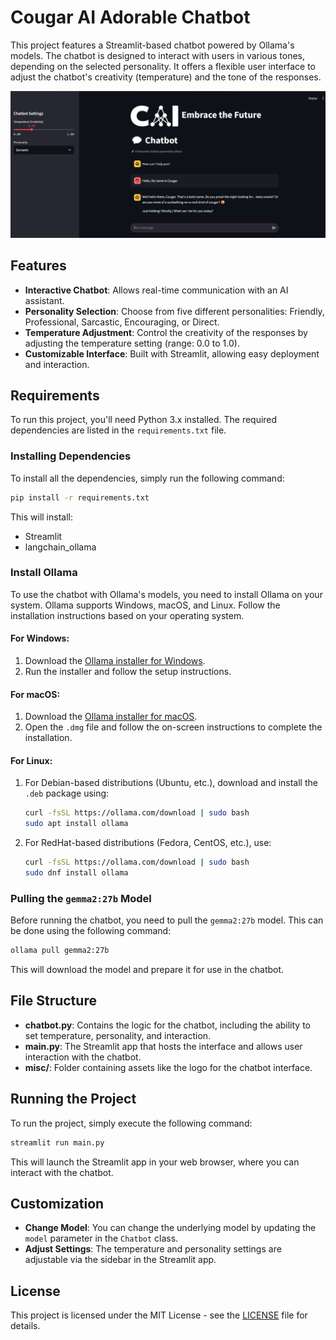 
# Cougar AI Adorable Chatbot

This project features a Streamlit-based chatbot powered by Ollama's models. The chatbot is designed to interact with users in various tones, depending on the selected personality. It offers a flexible user interface to adjust the chatbot's creativity (temperature) and the tone of the responses. 

![Demo](/img/demo.png)

## Features
- **Interactive Chatbot**: Allows real-time communication with an AI assistant.
- **Personality Selection**: Choose from five different personalities: Friendly, Professional, Sarcastic, Encouraging, or Direct.
- **Temperature Adjustment**: Control the creativity of the responses by adjusting the temperature setting (range: 0.0 to 1.0).
- **Customizable Interface**: Built with Streamlit, allowing easy deployment and interaction.

## Requirements
To run this project, you'll need Python 3.x installed. The required dependencies are listed in the `requirements.txt` file.

### Installing Dependencies
To install all the dependencies, simply run the following command:

```bash
pip install -r requirements.txt
```

This will install:
- Streamlit
- langchain_ollama

### Install Ollama
To use the chatbot with Ollama's models, you need to install Ollama on your system. Ollama supports Windows, macOS, and Linux. Follow the installation instructions based on your operating system.

#### For Windows:
1. Download the [Ollama installer for Windows](https://ollama.com/download).
2. Run the installer and follow the setup instructions.

#### For macOS:
1. Download the [Ollama installer for macOS](https://ollama.com/download).
2. Open the `.dmg` file and follow the on-screen instructions to complete the installation.

#### For Linux:
1. For Debian-based distributions (Ubuntu, etc.), download and install the `.deb` package using:

    ```bash
    curl -fsSL https://ollama.com/download | sudo bash
    sudo apt install ollama
    ```

2. For RedHat-based distributions (Fedora, CentOS, etc.), use:

    ```bash
    curl -fsSL https://ollama.com/download | sudo bash
    sudo dnf install ollama
    ```

### Pulling the `gemma2:27b` Model
Before running the chatbot, you need to pull the `gemma2:27b` model. This can be done using the following command:

```bash
ollama pull gemma2:27b
```

This will download the model and prepare it for use in the chatbot.

## File Structure
- **chatbot.py**: Contains the logic for the chatbot, including the ability to set temperature, personality, and interaction.
- **main.py**: The Streamlit app that hosts the interface and allows user interaction with the chatbot.
- **misc/**: Folder containing assets like the logo for the chatbot interface.

## Running the Project
To run the project, simply execute the following command:

```bash
streamlit run main.py
```

This will launch the Streamlit app in your web browser, where you can interact with the chatbot.

## Customization
- **Change Model**: You can change the underlying model by updating the `model` parameter in the `Chatbot` class.
- **Adjust Settings**: The temperature and personality settings are adjustable via the sidebar in the Streamlit app.

## License
This project is licensed under the MIT License - see the [LICENSE](LICENSE) file for details.
